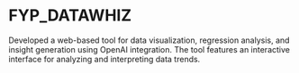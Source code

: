 # FYP_DATAWHIZ
Developed a web-based tool for data visualization, regression analysis, and insight generation using OpenAI integration. The tool features an interactive interface for analyzing and interpreting data trends.

